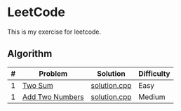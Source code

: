 LeetCode
========
This is my exercise for leetcode. 

## Algorithm

| # | Problem | Solution | Difficulty |
|---|---------|----------|------------|
|1  | [Two Sum](https://leetcode.com/problems/two-sum/) | [solution.cpp](https://github.com/senlinzhan/algorithms/blob/master/algorithms/TwoSum/solution.cpp) | Easy |
|1  | [Add Two Numbers](https://leetcode.com/problems/add-two-numbers/description/) | [solution.cpp](https://github.com/senlinzhan/algorithms/blob/master/algorithms/AddTwoNumbers/solution.cpp) | Medium |
